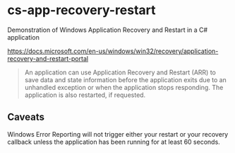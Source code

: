 # cs-app-recovery-restart

Demonstration of Windows Application Recovery and Restart in a C# application

https://docs.microsoft.com/en-us/windows/win32/recovery/application-recovery-and-restart-portal

> An application can use Application Recovery and Restart (ARR) to save data and state information before the application exits due to an unhandled exception or when the application stops responding. The application is also restarted, if requested.

## Caveats

Windows Error Reporting will not trigger either your restart or your recovery callback unless the application has been running for at least 60 seconds.
